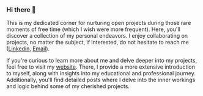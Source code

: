 ### Hi there 👋

This is my dedicated corner for nurturing open projects during those rare moments of free time (which I wish were more frequent). 
Here, you'll discover a collection of my personal endeavors. I enjoy collaborating on projects, no matter the subject, if interested,
do not hesitate to reach me ([Linkedin], [Email]).

If you're curious to learn more about me and delve deeper into my projects, feel free to visit my [website]. There, I provide a more 
extensive introduction to myself, along with insights into my educational and professional journey. Additionally, you'll find detailed 
posts where I delve into the inner workings and logic behind some of my cherished projects.

[Linkedin]: https://www.linkedin.com/in/maria-viv%C3%B3-pascual-80467a200/
[Email]: maria.vivo1203@gmail.com
[website]: https://mvivopas.github.io/home.html
